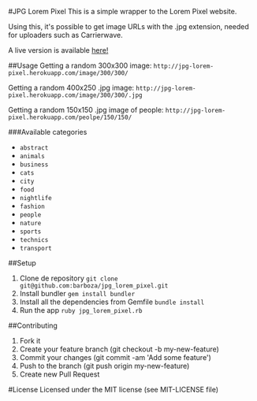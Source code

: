 #JPG Lorem Pixel
This is a simple wrapper to the Lorem Pixel website.

Using this, it's possible to get image URLs with the .jpg extension, needed for uploaders such as Carrierwave.

A live version is available [here!](http://jpg-lorem-pixel.herokuapp.com)

##Usage
Getting a random 300x300 image:
`http://jpg-lorem-pixel.herokuapp.com/image/300/300/`

Getting a random 400x250 .jpg image:
`http://jpg-lorem-pixel.herokuapp.com/image/300/300/.jpg`

Getting a random 150x150 .jpg image of people:
`http://jpg-lorem-pixel.herokuapp.com/peolpe/150/150/`

###Available categories
* `abstract`
* `animals`
* `business`
* `cats`
* `city`
* `food`
* `nightlife`
* `fashion `
* `people `
* `nature `
* `sports`
* `technics`
* `transport`

##Setup
1. Clone de repository
`git clone git@github.com:barboza/jpg_lorem_pixel.git`
2. Install bundler
`gem install bundler`
3. Install all the dependencies from Gemfile
`bundle install`
4. Run the app
`ruby jpg_lorem_pixel.rb`

##Contributing
1. Fork it
2. Create your feature branch (git checkout -b my-new-feature)
3. Commit your changes (git commit -am 'Add some feature')
4. Push to the branch (git push origin my-new-feature)
5. Create new Pull Request

#License
Licensed under the MIT license (see MIT-LICENSE file)

